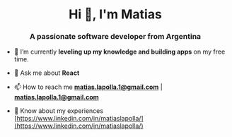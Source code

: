 <h1 align="center">Hi 👋, I'm Matias</h1>
<h3 align="center">A passionate software developer from Argentina</h3>

- 🔭 I’m currently **leveling up my knowledge and building apps** on my free time.

- 💬 Ask me about **React**

- 📫 How to reach me **matias.lapolla.1@gmail.com** | **matias.lapolla.1@gmail.com**

- 📄 Know about my experiences [https://www.linkedin.com/in/matiaslapolla/](https://www.linkedin.com/in/matiaslapolla/)

